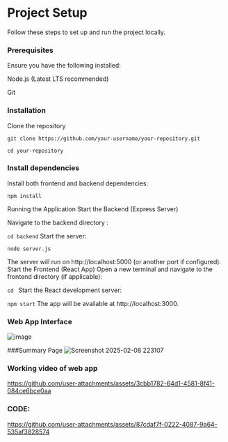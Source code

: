 # Project Setup

Follow these steps to set up and run the project locally.

### Prerequisites
Ensure you have the following installed:

Node.js (Latest LTS recommended)

Git


### Installation

Clone the repository


`git clone https://github.com/your-username/your-repository.git`

`cd your-repository`


### Install dependencies

Install both frontend and backend dependencies:

`npm install`

Running the Application
Start the Backend (Express Server)

Navigate to the backend directory :

`cd backend`
Start the server:

`node server.js`

The server will run on http://localhost:5000 (or another port if configured).
Start the Frontend (React App)
Open a new terminal and navigate to the frontend directory (if applicable):

`cd `
Start the React development server:

`npm start`
The app will be available at http://localhost:3000.

### Web App Interface
![image](https://github.com/user-attachments/assets/05017e0f-6649-4d31-9553-0ac759b2e692)

###Summary Page
![Screenshot 2025-02-08 223107](https://github.com/user-attachments/assets/4c4ebfc9-4ea5-438f-bdf1-28ac794890b4)

### Working video of web app

https://github.com/user-attachments/assets/3cbb1782-64d1-4581-8f41-084ce6bce0aa


### CODE:

https://github.com/user-attachments/assets/87cdaf7f-0222-4087-9a64-535af3828574

